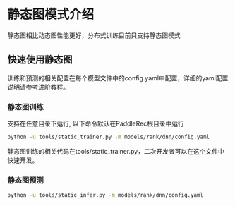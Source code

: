 # 静态图模式介绍

静态图相比动态图性能更好，分布式训练目前只支持静态图模式

## 快速使用静态图

训练和预测的相关配置在每个模型文件中的config.yaml中配置，详细的yaml配置说明请参考进阶教程。

### 静态图训练

支持在任意目录下运行, 以下命令默认在PaddleRec根目录中运行

```bash
python -u tools/static_trainer.py -m models/rank/dnn/config.yaml
```
静态图训练的相关代码在tools/static_trainer.py，二次开发者可以在这个文件中快速开发。

### 静态图预测

```bash
python -u tools/static_infer.py -m models/rank/dnn/config.yaml
```
